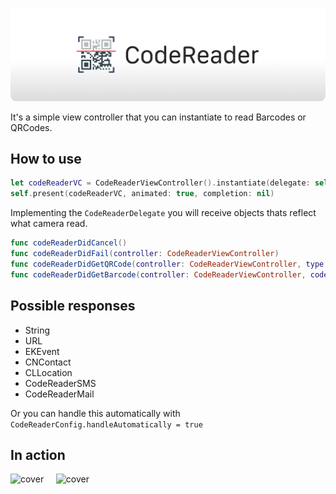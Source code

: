 ![cover](https://raw.githubusercontent.com/AlbertoLourenco/CodeReader/master/github-assets/cover.png)

It's a simple view controller that you can instantiate to read Barcodes or QRCodes.

## How to use

```swift
let codeReaderVC = CodeReaderViewController().instantiate(delegate: self)
self.present(codeReaderVC, animated: true, completion: nil)
```

Implementing the `CodeReaderDelegate` you will receive objects thats reflect what camera read.

```swift
func codeReaderDidCancel()
func codeReaderDidFail(controller: CodeReaderViewController)
func codeReaderDidGetQRCode(controller: CodeReaderViewController, type: CodeReaderType, value: Any?)
func codeReaderDidGetBarcode(controller: CodeReaderViewController, code: String)
```

## Possible responses

- String
- URL
- EKEvent
- CNContact
- CLLocation
- CodeReaderSMS
- CodeReaderMail

Or you can handle this automatically with `CodeReaderConfig.handleAutomatically = true`

## In action

![cover](https://raw.githubusercontent.com/AlbertoLourenco/CodeReader/master/github-assets/preview-1.gif) &nbsp;&nbsp;&nbsp;
![cover](https://raw.githubusercontent.com/AlbertoLourenco/CodeReader/master/github-assets/preview-2.gif)
